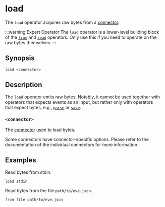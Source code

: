 # load

The `load` operator acquires raw bytes from a [connector][connector-docs].

:::warning Expert Operator
The `load` operator is a lower-level building block of the [`from`](from.md) and
[`read`](read.md) operators. Only use this if you need to operate on the raw
bytes themselves.
:::

## Synopsis

```
load <connector>
```

## Description

The `load` operator emits raw bytes. Notably, it cannot be used together with
operators that expects events as an input, but rather only with operators that
expect bytes, e.g., [`parse`](../transformations/parse.md) or
[`save`](../sinks/save.md).

### `<connector>`

The [connector][connector-docs] used to load bytes.

Some connectors have connector-specific options. Please refer to the
documentation of the individual connectors for more information.

## Examples

Read bytes from stdin.

```
load stdin
```

Read bytes from the file `path/to/eve.json`.

```
from file path/to/eve.json
```

[connector-docs]: ../../connectors/README.md

